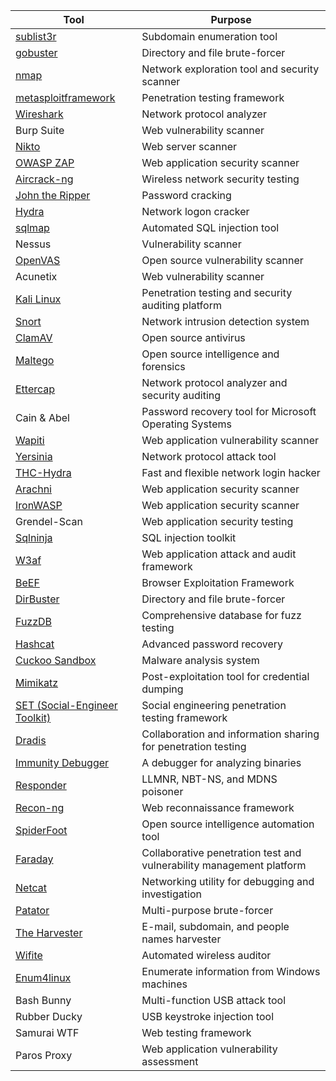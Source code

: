 | Tool                  | Purpose                                            |
|-----------------------|----------------------------------------------------|
| [sublist3r](https://github.com/aboul3la/Sublist3r)            | Subdomain enumeration tool                         |
| [gobuster](https://github.com/OJ/gobuster)             | Directory and file brute-forcer                    |
| [nmap](https://github.com/nmap/nmap)                 | Network exploration tool and security scanner      |
| [metasploitframework](https://github.com/rapid7/metasploit-framework)  | Penetration testing framework                      |
| [Wireshark](https://github.com/wireshark/wireshark)            | Network protocol analyzer                          |
| Burp Suite           | Web vulnerability scanner                          |
| [Nikto](https://github.com/sullo/nikto)                | Web server scanner                                 |
| [OWASP ZAP](https://github.com/zaproxy/zaproxy)            | Web application security scanner                   |
| [Aircrack-ng](https://github.com/aircrack-ng/aircrack-ng)          | Wireless network security testing                  |
| [John the Ripper](https://github.com/openwall/john)      | Password cracking                                  |
| [Hydra](https://github.com/vanhauser-thc/thc-hydra)                | Network logon cracker                             |
| [sqlmap](https://github.com/sqlmapproject/sqlmap)               | Automated SQL injection tool                       |
| Nessus               | Vulnerability scanner                              |
| [OpenVAS](https://github.com/greenbone/openvas-scanner)              | Open source vulnerability scanner                  |
| Acunetix             | Web vulnerability scanner                          |
| [Kali Linux](https://www.kali.org)           | Penetration testing and security auditing platform |
| [Snort](https://github.com/snort3/snort3)                | Network intrusion detection system                 |
| [ClamAV](https://github.com/Cisco-Talos/clamav-devel)               | Open source antivirus                              |
| [Maltego](https://github.com/paterva/maltego)              | Open source intelligence and forensics             |
| [Ettercap](https://github.com/Ettercap/ettercap)             | Network protocol analyzer and security auditing    |
| Cain & Abel          | Password recovery tool for Microsoft Operating Systems |
| [Wapiti](https://github.com/sectool/Wapiti)               | Web application vulnerability scanner              |
| [Yersinia](https://github.com/tomac/yersinia)             | Network protocol attack tool                       |
| [THC-Hydra](https://github.com/vanhauser-thc/thc-hydra)            | Fast and flexible network login hacker             |
| [Arachni](https://github.com/Arachni/arachni)              | Web application security scanner                   |
| [IronWASP](https://github.com/Lavakumar/IronWASP)             | Web application security scanner                   |
| Grendel-Scan         | Web application security testing                   |
| [Sqlninja](https://github.com/xxgrinch/sqlninja)             | SQL injection toolkit                              |
| [W3af](https://github.com/andresriancho/w3af)                 | Web application attack and audit framework          |
| [BeEF](https://github.com/beefproject/beef)                 | Browser Exploitation Framework                     |
| [DirBuster](https://github.com/seifreed/dirbuster)            | Directory and file brute-forcer                    |
| [FuzzDB](https://github.com/fuzzdb-project/fuzzdb)               | Comprehensive database for fuzz testing            |
| [Hashcat](https://github.com/hashcat/hashcat)              | Advanced password recovery                         |
| [Cuckoo Sandbox](https://github.com/cuckoosandbox/cuckoo)       | Malware analysis system                            |
| [Mimikatz](https://github.com/gentilkiwi/mimikatz)             | Post-exploitation tool for credential dumping      |
| [SET (Social-Engineer Toolkit)](https://github.com/trustedsec/social-engineer-toolkit) | Social engineering penetration testing framework |
| [Dradis](https://github.com/dradis/dradis-ce)               | Collaboration and information sharing for penetration testing |
| [Immunity Debugger](https://www.immunityinc.com/products/debugger/)    | A debugger for analyzing binaries                  |
| [Responder](https://github.com/lgandx/Responder)            | LLMNR, NBT-NS, and MDNS poisoner                   |
| [Recon-ng](https://github.com/lanmaster53/recon-ng)             | Web reconnaissance framework                       |
| [SpiderFoot](https://github.com/smicallef/spiderfoot)           | Open source intelligence automation tool          |
| [Faraday](https://github.com/infobyte/faraday)              | Collaborative penetration test and vulnerability management platform |
| [Netcat](https://github.com/diegocr/netcat)               | Networking utility for debugging and investigation |
| [Patator](https://github.com/lanjelot/patator)              | Multi-purpose brute-forcer                         |
| [The Harvester](https://github.com/laramies/theHarvester)        | E-mail, subdomain, and people names harvester      |
| [Wifite](https://github.com/derv82/wifite)               | Automated wireless auditor                         |
| [Enum4linux](https://github.com/CiscoCXSecurity/enum4linux)           | Enumerate information from Windows machines        |
| Bash Bunny           | Multi-function USB attack tool                     |
| Rubber Ducky         | USB keystroke injection tool                       |
| Samurai WTF          | Web testing framework                              |
| Paros Proxy          | Web application vulnerability assessment           |
